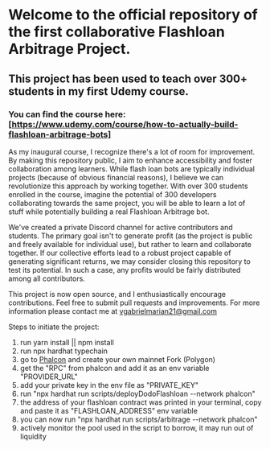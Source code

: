 # Welcome to the official repository of the first collaborative Flashloan Arbitrage Project.

## This project has been used to teach over 300+ students in my first Udemy course. 
### You can find the course here: [https://www.udemy.com/course/how-to-actually-build-flashloan-arbitrage-bots]

As my inaugural course, I recognize there's a lot of room for improvement. By making this repository public, I aim to enhance accessibility and foster collaboration among learners.
While flash loan bots are typically individual projects (because of obvious financial reasons), I believe we can revolutionize this approach by working together. With over 300 students enrolled in the course, imagine the potential of 300 developers collaborating towards the same project, you will be able to learn a lot of stuff while potentially building a real Flashloan Arbitrage bot.

We've created a private Discord channel for active contributors and students. The primary goal isn't to generate profit (as the project is public and freely available for individual use), but rather to learn and collaborate together. If our collective efforts lead to a robust project capable of generating significant returns, we may consider closing this repository to test its potential. In such a case, any profits would be fairly distributed among all contributors.

This project is now open source, and I enthusiastically encourage contributions. Feel free to submit pull requests and improvements. 
For more information please contact me at vgabrielmarian21@gmail.com

Steps to initiate the project:

1. run yarn install || npm install 
2. run npx hardhat typechain
3. go to [Phalcon](https://app.blocksec.com/fork) and create your own mainnet Fork (Polygon)
4. get the "RPC" from phalcon and add it as an env variable "PROVIDER_URL"
5. add your private key in the env file as "PRIVATE_KEY"
6. run "npx hardhat run scripts/deployDodoFlashloan --network phalcon"
7. the address of your flashloan contract was printed in your terminal, copy and paste it as "FLASHLOAN_ADDRESS" env variable
8. you can now run "npx hardhat run scripts/arbitrage --network phalcon"
9. actively monitor the pool used in the script to borrow, it may run out of liquidity